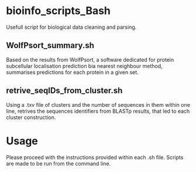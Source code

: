 # bioinfo_scripts_Bash
Usefull script for biological data cleaning and parsing.

## WolfPsort_summary.sh
Based on the results from WolfPsort, a software dedicated for protein subcellular localisation prediction bia nearest neighbour method, summarises predictions for each protein in a given set.

## retrive_seqIDs_from_cluster.sh
Using a .txv file of clusters and the number of sequences in them within one line, retrives the sequences identifiers from BLASTp results, that led to each cluster construction.

# Usage
Please proceed with the instructions provided within each .sh file. Scripts are made to be run from the command line.
